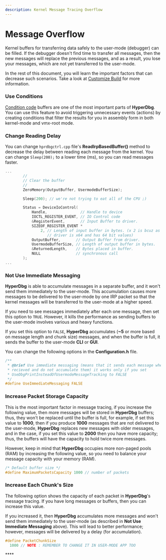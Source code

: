```yaml
---
description: Kernel Message Tracing Overflow
---
```


# Message Overflow

Kernel buffers for transferring data safely to the user-mode \(debugger\) can be filled. If the debugger doesn't find time to transfer all messages, then the new messages will replace the previous messages, and as a result, you lose your messages, which are not yet transferred to the user-mode. 

In the rest of this document, you will learn the important factors that can decrease such scenarios. Take a look at [Customize Build](https://docs.hyperdbg.com/tips-and-tricks/misc/customize-build) for more information.

### Use Conditions

[Condition code](https://docs.hyperdbg.com/using-hyperdbg/prerequisites/how-to-create-a-condition) buffers are one of the most important parts of **HyperDbg**. You can use this feature to avoid triggering unnecessary events \(actions\) by creating conditions that filter the results for you in assembly form in both kernel-mode and vmx-root mode.

### Change Reading Delay 

You can change `hprdbgctrl.cpp` file's **ReadIrpBasedBuffer\(\)** method to decrease the delay between reading each message from the kernel. You can change `Sleep(200);` to a lower time \(ms\), so you can read messages faster.

```c
...
        //
        // Clear the buffer
        //
        ZeroMemory(OutputBuffer, UsermodeBufferSize);

        Sleep(200); // we're not trying to eat all of the CPU ;)

        Status = DeviceIoControl(
            Handle,               // Handle to device
            IOCTL_REGISTER_EVENT, // IO Control code
            &RegisterEvent,       // Input Buffer to driver.
            SIZEOF_REGISTER_EVENT *
                2, // Length of input buffer in bytes. (x 2 is bcuz as the
                   // driver is x64 and has 64 bit values)
            OutputBuffer,       // Output Buffer from driver.
            UsermodeBufferSize, // Length of output buffer in bytes.
            &ReturnedLength,    // Bytes placed in buffer.
            NULL                // synchronous call
        );
...
```

### Not Use Immediate Messaging

**HyperDbg** is able to accumulate messages in a separate buffer, and it won't send them immediately to the user-mode. This accumulation causes more messages to be delivered to the user-mode by one IRP packet so that the kernel messages will be transferred to the user-mode at a higher speed.

If you need to see messages immediately after each one message, then set this option to `TRUE`. However, it kills the performance as sending buffers to the user-mode involves various and heavy functions.

If you set this option to `FALSE`, **HyperDbg** accumulates \(**~5** or more based on message length and chunk size\) messages, and when the buffer is full, it sends the buffer to the user-mode **CLI** or **GUI**.

You can change the following options in the **Configuration.h** file.

```c
/**
 * @brief Use immediate messaging (means that it sends each message when they
 * recieved and do not accumulate them) it works only if you set
 * UseDbgPrintInsteadOfUsermodeMessageTracking to FALSE
 */
#define UseImmediateMessaging FALSE
```

### Increase Packet Storage Capacity

This is the most important factor in message tracing, if you increase the following value, then more messages will be stored in **HyperDbg** buffers; thus, they won't be replaced until the buffer is full, for example, if set this value to **1000**, then if you produce **1000** messages that are not delivered to the user-mode, **HyperDbg** replaces new messages with older messages, and in the case, if you set this value to **2000** then you have more capacity; thus, the buffers will have the capacity to hold twice more messages. 

However, keep in mind that  **HyperDbg** occupies more non-paged pools \(RAM\) by increasing the following value, so you need to balance your message capacity with your memory \(RAM\). 

```c
/* Default buffer size */
#define MaximumPacketsCapacity 1000 // number of packets
```

### Increase Each Chunk's Size

The following option shows the capacity of each packet in **HyperDbg**'s message tracing. If you have long messages or buffers, then you can increase this value. 

If you increased it, then **HyperDbg** accumulates more messages and won't send them immediately to the user-mode \(as described in **Not Use Immediate Messaging** above\). This will lead to better performance; however, messages will be delivered by a delay \(for accumulation\). 

```c
#define PacketChunkSize                                                        \
  1000 // NOTE : REMEMBER TO CHANGE IT IN USER-MODE APP TOO
```

\*\*\*\*

